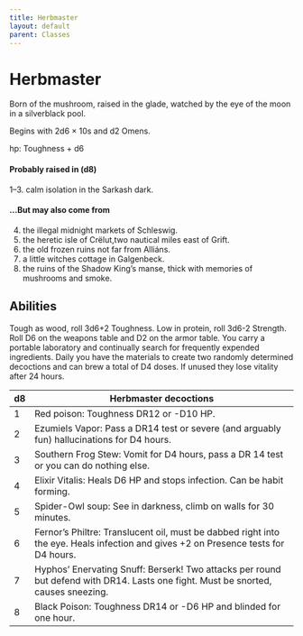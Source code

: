 ```yaml
---
title: Herbmaster
layout: default
parent: Classes
---
```



# Herbmaster
Born of the mushroom, raised in the glade, watched 
by the eye of the moon in a silverblack pool.

Begins with 2d6 × 10s and d2 Omens. 

hp: Toughness + d6

#### Probably raised in (d8)
1–3. calm isolation in the Sarkash dark.

#### …But may also come from
4. the illegal midnight markets of Schleswig.
5. the heretic isle of Crëlut,two nautical miles east of Grift.
6. the old frozen ruins not far from Alliáns.
7. a little witches cottage in Galgenbeck.
8. the ruins of the Shadow King’s manse, thick with memories of mushrooms and smoke.

## Abilities
Tough as wood, roll 3d6+2 Toughness. 
Low in protein, roll 3d6-2 Strength. 
Roll D6 on the weapons table and D2 on the armor table. 
You carry a portable laboratory and continually search for frequently expended ingredients. 
Daily you have the materials to create two randomly determined decoctions and can brew a total of D4 doses. If unused they lose vitality after 24 hours.

| d8 | Herbmaster decoctions |
|---|---|
| 1 | Red poison: Toughness DR12 or -D10 HP. |
| 2 | Ezumiels Vapor: Pass a DR14 test or severe (and arguably fun) hallucinations for D4 hours. |
| 3 | Southern Frog Stew: Vomit for D4 hours, pass a DR 14 test or you can do nothing else. |
| 4 | Elixir Vitalis: Heals D6 HP and stops infection. Can be habit forming. |
| 5 | Spider-Owl soup: See in darkness, climb on walls for 30 minutes. |
| 6 | Fernor’s Philtre: Translucent oil, must be dabbed right into the eye. Heals infection and gives +2 on Presence tests for D4 hours. |
| 7 | Hyphos’ Enervating Snuff: Berserk! Two attacks per round but defend with DR14. Lasts one fight. Must be snorted, causes sneezing. |
| 8 | Black Poison: Toughness DR14 or -D6 HP and blinded for one hour. |
